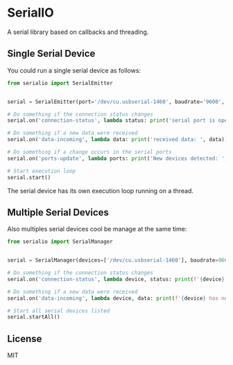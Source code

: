 # SerialIO

A serial library based on callbacks and threading.

## Single Serial Device
You could run a single serial device as follows:
```python
from serialio import SerialEmitter


serial = SerialEmitter(port='/dev/cu.usbserial-1460', baudrate='9600', timeout=0.25)

# Do something if the connection status changes
serial.on('connection-status', lambda status: print('serial port is open: ', status))

# Do something if a new data were received
serial.on('data-incoming', lambda data: print('received data: ', data))

# Do something if a change occurs in the serial ports
serial.on('ports-update', lambda ports: print('New devices detected: ', ports))

# Start execution loop
serial.start()
```
The serial device has its own execution loop running on a thread.
## Multiple Serial Devices
Also multiples serial devices cool be manage at the same time:
```python
from serialio import SerialManager


serial = SerialManager(devices=['/dev/cu.usbserial-1460'], baudrate=9600, timeout=0.25)

# Do something if the connection status changes
serial.on('connection-status', lambda device, status: print(f'{device} connection status: {status}'))

# Do something if a new data were received
serial.on('data-incoming', lambda device, data: print(f'{device} has new data: {data}'))

# Start all serial devices listed
serial.startAll()
```

## License
MIT